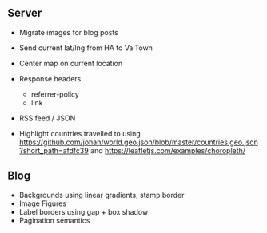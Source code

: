 ## Server

- Migrate images for blog posts
- Send current lat/lng from HA to ValTown
- Center map on current location

- Response headers
    - referrer-policy
    - link
        <link rel="preconnect" href="https://fonts.googleapis.com">
        <link rel="preconnect" href="https://fonts.gstatic.com" crossorigin>
- RSS feed / JSON
- Highlight countries travelled to using https://github.com/johan/world.geo.json/blob/master/countries.geo.json?short_path=afdfc39 and https://leafletjs.com/examples/choropleth/


## Blog

- Backgrounds using linear gradients, stamp border
- Image Figures
- Label borders using gap + box shadow
- Pagination semantics